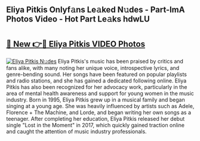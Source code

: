 ## Eliya Pitkis Onlyf𝚊ns Le𝚊ked N𝚞des - Part-lmA Photos Video - Hot Part Le𝚊ks hdwLU

# <h2><a href="http://ab60117.deff.icu/?id=Eliya+Pitkis">🔗 New 👉🔴 Eliya Pitkis VIDEO Photos</a></h2>

[![Eliya Pitkis N𝚞des](https://i.imgur.com/rIISA9y.gif)](http://ab60117.deff.icu/?id=Eliya+Pitkis)
Eliya Pitkis's music has been praised by critics and fans alike, with many noting her unique voice, introspective lyrics, and genre-bending sound. Her songs have been featured on popular playlists and radio stations, and she has gained a dedicated following online. Eliya Pitkis has also been recognized for her advocacy work, particularly in the area of mental health awareness and support for young women in the music industry. Born in 1995, Eliya Pitkis grew up in a musical family and began singing at a young age. She was heavily influenced by artists such as Adele, Florence + The Machine, and Lorde, and began writing her own songs as a teenager. After completing her education, Eliya Pitkis released her debut single "Lost in the Moment" in 2017, which quickly gained traction online and caught the attention of music industry professionals.
